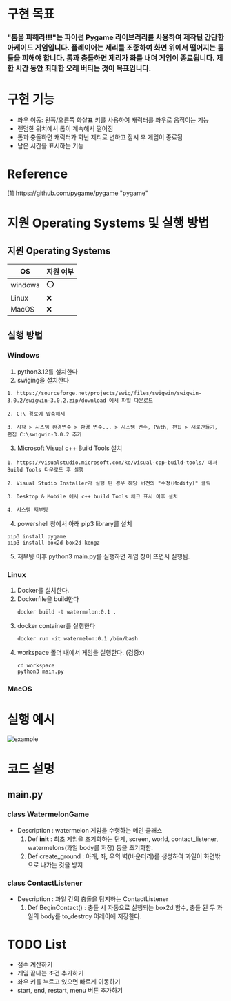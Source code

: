 # 구현 목표
###  "톰을 피해라!!!"는 파이썬 Pygame 라이브러리를 사용하여 제작된 간단한 아케이드 게임입니다. 플레이어는 제리를 조종하여 화면 위에서 떨어지는 톰들을 피해야 합니다. 톰과 충돌하면 제리가 화를 내며 게임이 종료됩니다. 제한 시간 동안 최대한 오래 버티는 것이 목표입니다.

# 구현 기능

* 좌우 이동: 왼쪽/오른쪽 화살표 키를 사용하여 캐릭터를 좌우로 움직이는 기능
* 랜덤한 위치에서 톰이 계속해서 떨어짐
* 톰과 충돌하면 캐릭터가 화난 제리로 변하고 잠시 후 게임이 종료됨
* 남은 시간을 표시하는 기능


# Reference
[1] https://github.com/pygame/pygame "pygame" 

# 지원 Operating Systems 및 실행 방법

## 지원 Operating Systems
|OS| 지원 여부 |
|-----|--------|
|windows | :o:  |
| Linux  | :x: |
|MacOS  | :x:  |

## 실행 방법
### Windows

1. python3.12를 설치한다
2. swiging을 설치한다
```
1. https://sourceforge.net/projects/swig/files/swigwin/swigwin-3.0.2/swigwin-3.0.2.zip/download 에서 파일 다운로드

2. C:\ 경로에 압축해제

3. 시작 > 시스템 환경변수 > 환경 변수... > 시스템 변수, Path, 편집 > 새로만들기, 편집 C:\swigwin-3.0.2 추가 
```
3. Microsoft Visual c++ Build Tools 설치
```
1. https://visualstudio.microsoft.com/ko/visual-cpp-build-tools/ 에서   Build Tools 다운로드 후 실행

2. Visual Studio Installer가 실행 된 경우 해당 버전의 "수정(Modify)" 클릭

3. Desktop & Mobile 에서 c++ build Tools 체크 표시 이후 설치

4. 시스템 재부팅
```
4. powershell 창에서 아래 pip3 library를 설치

```
pip3 install pygame
pip3 install box2d box2d-kengz
```

5. 재부팅 이후 python3 main.py를 실행하면 게임 창이 뜨면서 실행됨.

### Linux

1. Docker를 설치한다.
2. Dockerfile을 build한다
   ```
   docker build -t watermelon:0.1 .
   ```
3. docker container를 실행한다
   ```
   docker run -it watermelon:0.1 /bin/bash
   ```
4. workspace 폴더 내에서 게임을 실행한다. (검증x)
   ```
   cd workspace
   python3 main.py
   ```


### MacOS

# 실행 예시

![example]([https://github.com/RmKuma/oss_personal_project_phase1/assets/20412048/98ecfe0c-34c5-4592-86e9-defded705a36](https://github.com/catcat0902/oss_pp_phase1/issues/1#issue-2336473758))

# 코드 설명
## main.py
### class WatermelonGame
- Description : watermelon 게임을 수행하는 메인 클래스
  1. Def __init__ : 최초 게임을 초기화하는 단계, screen, world, contact_listener, watermelons(과일 body를 저장) 등을 초기화함.
  2. Def create_ground : 아래, 좌, 우의 벽(바운더리)를 생성하여 과일이 화면밖으로 나가는 것을 방지

### class ContactListener
- Description : 과일 간의 충돌을 탐지하는 ContactListener
  1. Def BeginContact() : 충돌 시 자동으로 실행되는 box2d 함수, 충돌 된 두 과일의 body를 to_destroy 어레이에 저장한다.
 

# TODO List
* 점수 계산하기
* 게임 끝나는 조건 추가하기
* 좌우 키를 누르고 있으면 빠르게 이동하기
* start, end, restart, menu 버튼 추가하기
